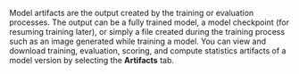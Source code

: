 Model artifacts are the output created by the training or evaluation processes. The output can be a fully trained model, a model checkpoint (for resuming training later), or simply a file created during the training process such as an image generated while training a model. You can view and download training, evaluation, scoring, and compute statistics artifacts of a model version by selecting the **Artifacts** tab.

